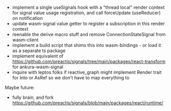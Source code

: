 - implement a single useSignals hook with a "thread local" render context for signal value usage registration, and call forceUpdate (useReducer) on notification
- update wasm-signal value getter to register a subscription in this render context
- reenable the derive macro stuff and remove ConnectionStateSignal from wasm-client
- implement a build script that shims this into wasm-bindings - or load it as a separate ts package
- implement equivalent of https://github.com/preactjs/signals/tree/main/packages/react-transform for ankura-wasm-signal
- inquire with leptos folks if reactive_graph might implement Render trait for Into<String> or AsRef so we don't have to map everything to <String>

Maybe future:

- fully brain, and fork https://github.com/preactjs/signals/blob/main/packages/react/runtime/
